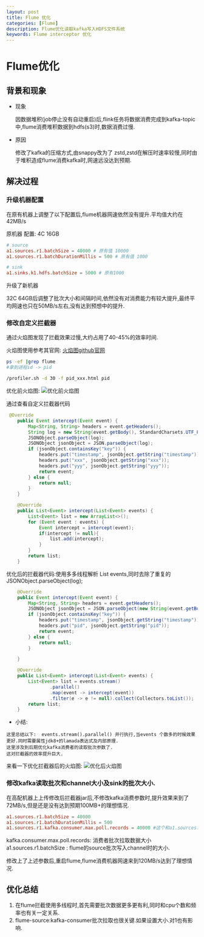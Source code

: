 ```yaml
---
layout: post
title: Flume 优化
categories: [Flume]
description: Flume优化读取kafka写入HDFS文件系统
keywords: Flume interceptor 优化
---
```


# Flume优化

## 背景和现象
- 现象 
    
    因数据堆积(job停止没有自动重启)后,flink任务将数据消费完成到kafka-topic中,flume消费堆积数据到hdfs(s3)时,数据消费过慢.

- 原因
    
    修改了kafka的压缩方式,由snappy改为了 zstd,zstd在解压时速率较慢,同时由于堆积造成flume消费kafka时,网速远没达到预期.

## 解决过程
### 升级机器配置
在原有机器上调整了以下配置后,flume机器网速依然没有提升.平均值大约在42MB/s

原机器 配置: 4C 16GB
``` conf
# source
a1.sources.r1.batchSize = 40000 # 原有值 10000
a1.sources.r1.batchDurationMillis = 500 # 原有值 1000

# sink
a1.sinks.k1.hdfs.batchSize = 5000 # 原有1000
```
升级了新机器

32C 64GB后调整了批次大小和间隔时间,依然没有对消费能力有较大提升,最终平均网速也只在50MB/s左右,没有达到预想中的提升.

### 修改自定义拦截器

通过火焰图发现了拦截效果过慢,大约占用了40-45%的效率时间.

火焰图使用参考其官网: [火焰图github官网](https://github.com/jvm-profiling-tools/async-profiler)
```bash
ps -ef |grep flume
#拿到进程id -> pid

/profiler.sh -d 30 -f pid_xxx.html pid

```
优化前火焰图:
![优化前火焰图](https://github.com/liushan150/liushan150.github.io/blob/master/images/blog/upgrade_before.png)

通过查看自定义拦截器代码
``` java
 @Override
    public Event intercept(Event event) {
        Map<String, String> headers = event.getHeaders();
        String log = new String(event.getBody(), StandardCharsets.UTF_8);
        JSONObject.parseObject(log);
        JSONObject jsonObject = JSON.parseObject(log);
        if (jsonObject.containsKey("key")) {
            headers.put("timestamp", jsonObject.getString("timestamp"));
            headers.put("xxx", jsonObject.getString("xxx"));
            headers.put("yyy", jsonObject.getString("yyy"));
            return event;
        } else {
            return null;
        }
    }

    @Override
    public List<Event> intercept(List<Event> events) {
        List<Event> list = new ArrayList<>();
        for (Event event : events) {
            Event intercept = intercept(event);
            if(intercept != null){
                list.add(intercept);
            }
        }
        return list;
    }
```
优化后的拦截器代码:使用多多线程解析 List<Event> events,同时去除了重复的JSONObject.parseObject(log);

``` java
    @Override
    public Event intercept(Event event) {
        Map<String, String> headers = event.getHeaders();
        JSONObject jsonObject = JSON.parseObject(new String(event.getBody(), StandardCharsets.UTF_8));
        if (jsonObject.containsKey("key")) {
            headers.put("timestamp", jsonObject.getString("timestamp"));
            headers.put("pid", jsonObject.getString("pid"));
            return event;
        } else {
            return null;
        }

    }

    @Override
    public List<Event> intercept(List<Event> events) {
        List<Event> list = events.stream()
                .parallel()
                .map(event -> intercept(event))
                .filter(e -> e != null).collect(Collectors.toList());
        return list;
    }
```
- 小结:
```
这里总结以下:  events.stream().parallel() 并行执行,当events 个数多的时候效果更好.同时需要属性jdk8+的lamada表达式及内部原理.
这里涉及到后期优化kafka消费者的读取批次参数了.
这对拦截器的效率提升巨大.

```
来看一下优化拦截器后的火焰图:
![优化后火焰图](https://github.com/liushan150/liushan150.github.io/blob/master/images/blog/upgrade_after.png)

### 修改kafka读取批次和channel大小及sink的批次大小.
在高配机器上上传修改后拦截器jar后,不修改kafka消费参数时,提升效果来到了72MB/s,但是还是没有达到预期100MB+的理想情况.
``` conf
a1.sources.r1.batchSize = 40000
a1.sources.r1.batchDurationMillis = 500
a1.sources.r1.kafka.consumer.max.poll.records = 40000 #这个和a1.sources.r1.batchSize很关键
```
kafka.consumer.max.poll.records: 消费者批次拉取数据大小
a1.sources.r1.batchSize : flume的source批次写入channel时的大小.

修改上了上述参数后,重启flume,flume消费机器网速来到120MB/s达到了理想情况.

## 优化总结
1. 在flume拦截使用多线程时,首先需要批次数据更多更有利,同时和cpu个数和频率也有关一定关系.
2. flume-source:kafka-consumer批次拉取也很关键.如果设置大小.对1也有影响.
